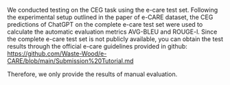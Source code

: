 We conducted testing on the CEG task using the e-care test set.
Following the experimental setup outlined in the paper of e-CARE dataset,
the CEG predictions of ChatGPT on the complete e-care test set were used to calculate the automatic evaluation metrics AVG-BLEU and ROUGE-l.
Since the complete e-care test set is not publicly available, you can obtain the test results through the official e-care guidelines provided in github:
https://github.com/Waste-Wood/e-CARE/blob/main/Submission%20Tutorial.md

Therefore, we only provide the results of manual evaluation.